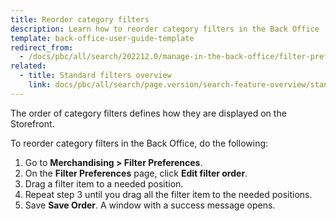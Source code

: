 ```yaml
---
title: Reorder category filters
description: Learn how to reorder category filters in the Back Office
template: back-office-user-guide-template
redirect_from:
  - /docs/pbc/all/search/202212.0/manage-in-the-back-office/filter-preferences/reorder-filter-preferences.html
related:
  - title: Standard filters overview
    link: docs/pbc/all/search/page.version/search-feature-overview/standard-filters-overview.html
---
```


The order of category filters defines how they are displayed on the Storefront.

To reorder category filters in the Back Office, do the following:

1. Go to **Merchandising&nbsp;<span aria-label="and then">></span> Filter Preferences**.
2. On the **Filter Preferences** page, click **Edit filter order**.
3. Drag a filter item to a needed position.
4. Repeat step 3 until you drag all the filter item to the needed positions.
5. Save **Save Order**.
    A window with a success message opens.
